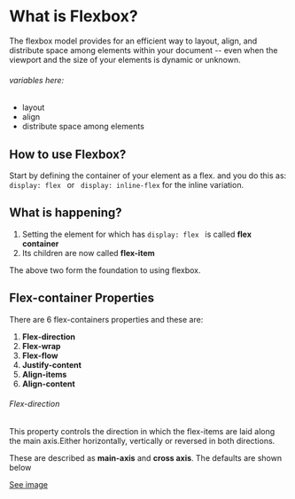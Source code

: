 # What is Flexbox?
The flexbox model provides for an efficient way to layout, align, and distribute space among elements within your document -- even when the viewport and the size of your elements is dynamic or unknown.

###### variables here:
* layout
* align
* distribute space among elements

## How to use Flexbox?
Start by defining the container of your element as a flex. and you do this as:
```display: flex ``` or ``` display: inline-flex``` for the inline variation.

## What is happening?
1. Setting the element for which has ```display: flex ``` is called **flex container** 
2. Its children are now called  **flex-item**

The above two form the foundation to using flexbox.

## Flex-container Properties
There are 6 flex-containers properties and these are:
1. **Flex-direction**
2. **Flex-wrap**
3. **Flex-flow**
4. **Justify-content**
5. **Align-items**
6. **Align-content**

###### Flex-direction
This property controls the direction in which the flex-items are laid along the main axis.Either horizontally, vertically or reversed in both directions.

These are described as **main-axis** and **cross axis**. The defaults are shown below

[See image](assets/flexDirection.jpeg)






